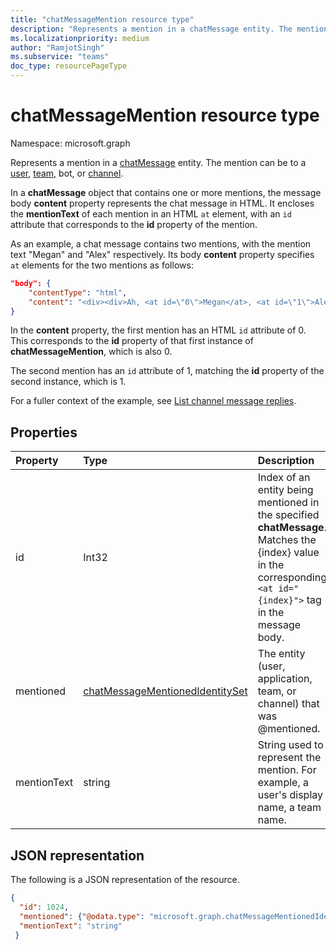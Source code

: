 ```yaml
---
title: "chatMessageMention resource type"
description: "Represents a mention in a chatMessage entity. The mention can be to a user, team, bot or channel. "
ms.localizationpriority: medium
author: "RamjotSingh"
ms.subservice: "teams"
doc_type: resourcePageType
---
```


# chatMessageMention resource type

Namespace: microsoft.graph

Represents a mention in a [chatMessage](chatmessage.md) entity. The mention can be to a [user](user.md), [team](team.md), bot, or [channel](channel.md). 

In a **chatMessage** object that contains one or more mentions, the message body **content** property represents the chat message in HTML. It encloses the **mentionText** of each mention in an HTML `at` element, with an `id` attribute that corresponds to the **id** property of the mention.

As an example, a chat message contains two mentions, with the mention text "Megan" and "Alex" respectively. Its body **content** property specifies `at` elements for the two mentions as follows:

``` json
"body": {
    "contentType": "html",
    "content": "<div><div>Ah, <at id=\"0\">Megan</at>, <at id=\"1\">Alex</at>, I saw them in a separate folder. Thanks!</div>\n</div>"
}
```

In the **content** property, the first mention has an HTML `id` attribute of 0. This corresponds to the **id** property of that first instance of **chatMessageMention**, which is also 0.

The second mention has an `id` attribute of 1, matching the **id** property of the second instance, which is 1.

For a fuller context of the example, see [List channel message replies](../api/chatmessage-list-replies.md#example).

## Properties
| Property	   | Type	|Description|
|:---------------|:--------|:----------|
|id|Int32|Index of an entity being mentioned in the specified **chatMessage**. Matches the {index} value in the corresponding `<at id="{index}">` tag in the message body.|
|mentioned|[chatMessageMentionedIdentitySet](chatmessagementionedidentityset.md)|The entity (user, application, team, or channel) that was @mentioned.|
|mentionText|string|String used to represent the mention. For example, a user's display name, a team name.|


## JSON representation

The following is a JSON representation of the resource.

<!-- {
  "blockType": "resource",
  "@odata.type": "microsoft.graph.chatMessageMention"
}-->

```json
{
  "id": 1024,
  "mentioned": {"@odata.type": "microsoft.graph.chatMessageMentionedIdentitySet"},
  "mentionText": "string"
 }
```

<!-- uuid: 8fcb5dbc-d5aa-4681-8e31-b001d5168d79
2015-10-25 14:57:30 UTC -->
<!--
{
  "type": "#page.annotation",
  "description": "chat mention resource",
  "keywords": "",
  "section": "documentation",
  "tocPath": "",
  "suppressions": []
}
-->


